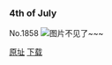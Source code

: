 ### 4th of July
No.1858
![图片不见了~~~](https://imgs.xkcd.com/comics/4th_of_july.png)

[原址](https://xkcd.com//1858) [下载](https://imgs.xkcd.com/comics/4th_of_july.png)

